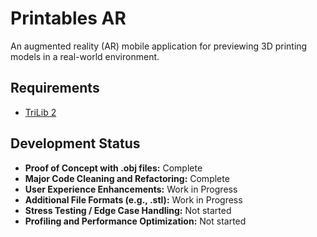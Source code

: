 # Printables AR

An augmented reality (AR) mobile application for previewing 3D printing models in a real-world environment.

## Requirements

- [TriLib 2](https://assetstore.unity.com/packages/tools/modeling/trilib-2-model-loading-package-157548)

## Development Status

- **Proof of Concept with .obj files:** Complete
- **Major Code Cleaning and Refactoring:** Complete
- **User Experience Enhancements:** Work in Progress
- **Additional File Formats (e.g., .stl):** Work in Progress
- **Stress Testing / Edge Case Handling:** Not started
- **Profiling and Performance Optimization:** Not started


